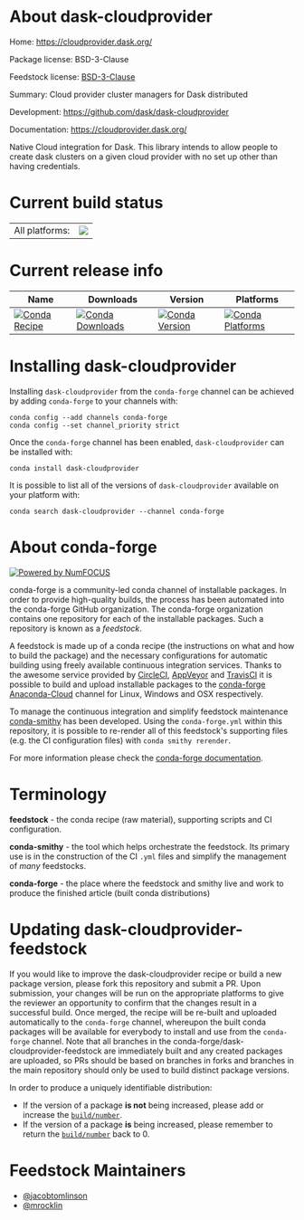 About dask-cloudprovider
========================

Home: https://cloudprovider.dask.org/

Package license: BSD-3-Clause

Feedstock license: [BSD-3-Clause](https://github.com/conda-forge/dask-cloudprovider-feedstock/blob/master/LICENSE.txt)

Summary: Cloud provider cluster managers for Dask distributed

Development: https://github.com/dask/dask-cloudprovider

Documentation: https://cloudprovider.dask.org/

Native Cloud integration for Dask. This library intends to allow people to create dask clusters on a
given cloud provider with no set up other than having credentials.


Current build status
====================


<table><tr><td>All platforms:</td>
    <td>
      <a href="https://dev.azure.com/conda-forge/feedstock-builds/_build/latest?definitionId=8596&branchName=master">
        <img src="https://dev.azure.com/conda-forge/feedstock-builds/_apis/build/status/dask-cloudprovider-feedstock?branchName=master">
      </a>
    </td>
  </tr>
</table>

Current release info
====================

| Name | Downloads | Version | Platforms |
| --- | --- | --- | --- |
| [![Conda Recipe](https://img.shields.io/badge/recipe-dask--cloudprovider-green.svg)](https://anaconda.org/conda-forge/dask-cloudprovider) | [![Conda Downloads](https://img.shields.io/conda/dn/conda-forge/dask-cloudprovider.svg)](https://anaconda.org/conda-forge/dask-cloudprovider) | [![Conda Version](https://img.shields.io/conda/vn/conda-forge/dask-cloudprovider.svg)](https://anaconda.org/conda-forge/dask-cloudprovider) | [![Conda Platforms](https://img.shields.io/conda/pn/conda-forge/dask-cloudprovider.svg)](https://anaconda.org/conda-forge/dask-cloudprovider) |

Installing dask-cloudprovider
=============================

Installing `dask-cloudprovider` from the `conda-forge` channel can be achieved by adding `conda-forge` to your channels with:

```
conda config --add channels conda-forge
conda config --set channel_priority strict
```

Once the `conda-forge` channel has been enabled, `dask-cloudprovider` can be installed with:

```
conda install dask-cloudprovider
```

It is possible to list all of the versions of `dask-cloudprovider` available on your platform with:

```
conda search dask-cloudprovider --channel conda-forge
```


About conda-forge
=================

[![Powered by NumFOCUS](https://img.shields.io/badge/powered%20by-NumFOCUS-orange.svg?style=flat&colorA=E1523D&colorB=007D8A)](http://numfocus.org)

conda-forge is a community-led conda channel of installable packages.
In order to provide high-quality builds, the process has been automated into the
conda-forge GitHub organization. The conda-forge organization contains one repository
for each of the installable packages. Such a repository is known as a *feedstock*.

A feedstock is made up of a conda recipe (the instructions on what and how to build
the package) and the necessary configurations for automatic building using freely
available continuous integration services. Thanks to the awesome service provided by
[CircleCI](https://circleci.com/), [AppVeyor](https://www.appveyor.com/)
and [TravisCI](https://travis-ci.com/) it is possible to build and upload installable
packages to the [conda-forge](https://anaconda.org/conda-forge)
[Anaconda-Cloud](https://anaconda.org/) channel for Linux, Windows and OSX respectively.

To manage the continuous integration and simplify feedstock maintenance
[conda-smithy](https://github.com/conda-forge/conda-smithy) has been developed.
Using the ``conda-forge.yml`` within this repository, it is possible to re-render all of
this feedstock's supporting files (e.g. the CI configuration files) with ``conda smithy rerender``.

For more information please check the [conda-forge documentation](https://conda-forge.org/docs/).

Terminology
===========

**feedstock** - the conda recipe (raw material), supporting scripts and CI configuration.

**conda-smithy** - the tool which helps orchestrate the feedstock.
                   Its primary use is in the construction of the CI ``.yml`` files
                   and simplify the management of *many* feedstocks.

**conda-forge** - the place where the feedstock and smithy live and work to
                  produce the finished article (built conda distributions)


Updating dask-cloudprovider-feedstock
=====================================

If you would like to improve the dask-cloudprovider recipe or build a new
package version, please fork this repository and submit a PR. Upon submission,
your changes will be run on the appropriate platforms to give the reviewer an
opportunity to confirm that the changes result in a successful build. Once
merged, the recipe will be re-built and uploaded automatically to the
`conda-forge` channel, whereupon the built conda packages will be available for
everybody to install and use from the `conda-forge` channel.
Note that all branches in the conda-forge/dask-cloudprovider-feedstock are
immediately built and any created packages are uploaded, so PRs should be based
on branches in forks and branches in the main repository should only be used to
build distinct package versions.

In order to produce a uniquely identifiable distribution:
 * If the version of a package **is not** being increased, please add or increase
   the [``build/number``](https://docs.conda.io/projects/conda-build/en/latest/resources/define-metadata.html#build-number-and-string).
 * If the version of a package **is** being increased, please remember to return
   the [``build/number``](https://docs.conda.io/projects/conda-build/en/latest/resources/define-metadata.html#build-number-and-string)
   back to 0.

Feedstock Maintainers
=====================

* [@jacobtomlinson](https://github.com/jacobtomlinson/)
* [@mrocklin](https://github.com/mrocklin/)

